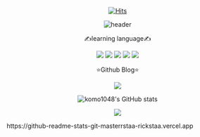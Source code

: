 <div align='center'>
  
[![Hits](https://hits.seeyoufarm.com/api/count/incr/badge.svg?url=https%3A%2F%2Fgithub.com%2Fkomo1048%2Fkomo1048&count_bg=%2379C83D&title_bg=%23555555&icon=&icon_color=%23E7E7E7&title=hits&edge_flat=false)](https://github.com/komo1048/komo1048)

![header](https://capsule-render.vercel.app/api?type=wave&color=auto&height=300&section=header&text=Hello%20World&fontSize=80)
  
✍️learning language✍️
  
<a href="https://simpleicons.org/" target="_blank"><img src="https://img.shields.io/badge/css-1572B6?style=flat-square&logo=CSS3&logoColor=white"/></a>
<a href="https://simpleicons.org/" target="_blank"><img src="https://img.shields.io/badge/JavaScript-F7DF1E?style=flat-square&logo=JavaScript&logoColor=white"/></a>
<a href="https://simpleicons.org/" target="_blank"><img src="https://img.shields.io/badge/React-61DAFB?style=flat-square&logo=React&logoColor=white"/></a>
  <a href="https://simpleicons.org/" target="_blank"><img src="https://img.shields.io/badge/Spring Boot-6DB33F?style=flat-square&logo=Spring Boot&logoColor=white"/></a>
  <a href="https://simpleicons.org/" target="_blank"><img src="https://img.shields.io/badge/MySQL-4479A1?style=flat-square&logo=MySQL&logoColor=white"/></a>
  
  ⭐Github Blog⭐
  
  <a href="https://komo1048.github.io/" target="_blank"><img src="https://img.shields.io/badge/GitHub-181717?style=flat-square&logo=GitHub&logoColor=white"/></a>
  
  ![komo1048's GitHub stats](https://github-readme-stats-git-masterrstaa-rickstaa.vercel.app/api?username=komo1048&show_icons=true&theme=radical)
  
  <a href="https://opgc.me/#/users/komo1048" target="_blank"><img src="https://api.opgc.me/githubs/users/komo1048/tag/?theme=basic" /></a>
</div>
https://github-readme-stats-git-masterrstaa-rickstaa.vercel.app

